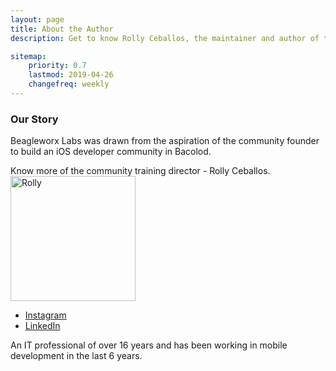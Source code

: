 ```yaml
---
layout: page
title: About the Author
description: Get to know Rolly Ceballos, the maintainer and author of the articles of this site.

sitemap:
    priority: 0.7
    lastmod: 2019-04-26
    changefreq: weekly
---
```

### Our Story
<div class="box">
	<p>
	Beagleworx Labs was drawn from the aspiration of the community founder to build an iOS developer community in Bacolod.
	</p>
	<p>
	Know more of the community training director - Rolly Ceballos.
	<span class="image left"><img src="{{ "/img/team/1.jpg" | absolute_url }}" style="width: 200px; height: auto;" alt="Rolly"/></span>
	<ul class="icons alt">
	<li><a href="https://www.instagram.com/beagleworxlabs" class="icon fa-instagram" rel="nofollow"><span class="label">Instagram</span></a></li>
	<li><a href="https://www.linkedin.com/in/rollyceballos" class="icon fa-linkedin" rel="nofollow"><span class="label">LinkedIn</span></a></li>
	</ul>
	</p>
	<p>
	An IT professional of over 16 years and has been working in mobile development in the last 6 years.
	</p>
</div>